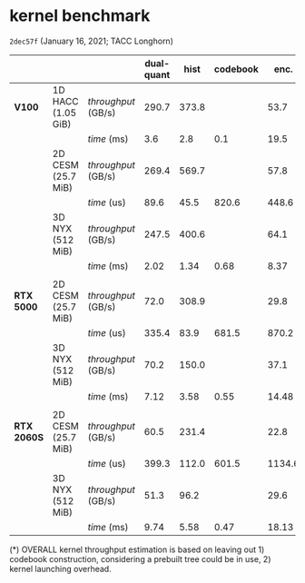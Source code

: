 # kernel benchmark

`2dec57f` (January 16, 2021; TACC Longhorn)

|               |                    |                     | dual-quant | hist  | codebook | enc.   | outlier | OVERALL* | mem bw (ref) | memcpy (ref) |
| ------------- | ------------------ | ------------------- | ---------- | ----- | -------- | ------ | ------- | -------- | ------------ | ------------ |
| **V100**      | 1D HACC (1.05 GiB) | *throughput* (GB/s) | 290.7      | 373.8 |          | 53.7   | 261.7   | 35.0     | 900 (HBM2)   | 713.1        |
|               |                    | *time* (ms)         | 3.6        | 2.8   | 0.1      | 19.5   | 4.0     | 30.0     |              |              |
|               | 2D CESM (25.7 MiB) | *throughput* (GB/s) | 269.4      | 569.7 |          | 57.8   | 184.7   | 35.8     | 900 (HBM2)   | 713.1        |
|               |                    | *time* (us)         | 89.6       | 45.5  | 820.6    | 448.6  | 140.3   | 724.0    |              |              |
|               | 3D NYX (512 MiB)   | *throughput* (GB/s) | 247.5      | 400.6 |          | 64.1   | 268.4   | 39.1     | 900 (HBM2)   | 713.1        |
|               |                    | *time* (ms)         | 2.02       | 1.34  | 0.68     | 8.37   | 2.00    | 13.73    |              |              |
|               |                    |                     |            |       |          |        |         |          |              |              |
| **RTX 5000**  | 2D CESM (25.7 MiB) | *throughput* (GB/s) | 72.0       | 308.9 |          | 29.8   | 126.8   | 17.4     | 448 (GDDR6)  | 364.5        |
|               |                    | *time* (us)         | 335.4      | 83.9  | 681.5    | 870.2  | 204.4   | 1379.4   |              |              |
|               | 3D NYX (512 MiB)   | *throughput* (GB/s) | 70.2       | 150.0 |          | 37.1   | 103.2   | 17.7     | 448 (GDDR6)  | 364.5        |
|               |                    | *time* (ms)         | 7.12       | 3.58  | 0.55     | 14.48  | 5.20    | 30.4     |              |              |
|               |                    |                     |            |       |          |        |         |          |              |              |
| **RTX 2060S** | 2D CESM (25.7 MiB) | *throughput* (GB/s) | 60.5       | 231.4 |          | 22.8   | 88.1    | 13.4     | 448 (GDDR6)  | 379.6        |
|               |                    | *time* (us)         | 399.3      | 112.0 | 601.5    | 1134.6 | 294.1   | 1940.0   |              |              |
|               | 3D NYX (512 MiB)   | *throughput* (GB/s) | 51.3       | 96.2  |          | 29.6   | 76.6    | 13.3     | 448 (GDDR6)  | 379.6        |
|               |                    | *time* (ms)         | 9.74       | 5.58  | 0.47     | 18.13  | 7.01    | 40.46    |              |              |

(*) OVERALL kernel throughput estimation is based on leaving out 1) codebook construction, considering a prebuilt tree could be in use, 2) kernel launching overhead.